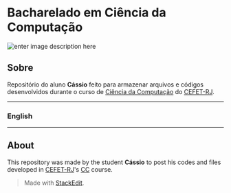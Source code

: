 # Bacharelado em Ciência da Computação


![enter image description here](http://www.cefet-rj.br/attachments/article/431/Horizontal%20azul.jpg)


## Sobre
Repositório do aluno **Cássio** feito para armazenar arquivos e códigos desenvolvidos durante o curso de [Ciência da Computação](http://www.cefet-rj.br/index.php/bacharelado-em-ciencia-da-computacao) do [CEFET-RJ](http://www.cefet-rj.br/).

---
### English
---
## About
This repository was made by the student **Cássio** to post his codes and files developed in [CEFET-RJ](http://www.cefet-rj.br/)'s [CC](http://www.cefet-rj.br/index.php/bacharelado-em-ciencia-da-computacao) course.

>Made with [StackEdit](https://stackedit.io/).
